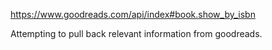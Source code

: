 https://www.goodreads.com/api/index#book.show_by_isbn

Attempting to pull back relevant information from goodreads.

